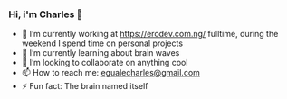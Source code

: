 ### Hi, i'm Charles 👋

- 🔭 I’m currently working at https://erodev.com.ng/ fulltime, during the weekend I spend time on personal projects
- 🌱 I’m currently learning about brain waves
- 👯 I’m looking to collaborate on anything cool
- 📫 How to reach me: egualecharles@gmail.com
- ⚡ Fun fact: The brain named itself
<!--
**Charles1403/Charles1403** is a ✨ _special_ ✨ repository because its `README.md` (this file) appears on your GitHub profile.

Here are some ideas to get you started:

- 🔭 I’m currently working on ...
- 🌱 I’m currently learning ...
- 👯 I’m looking to collaborate on ...
- 🤔 I’m looking for help with ...
- 💬 Ask me about ...
- 📫 How to reach me: ...
- 😄 Pronouns: ...
- ⚡ Fun fact: ...
-->
